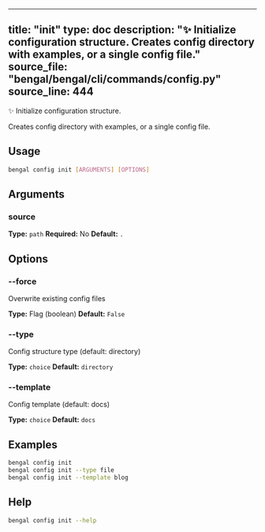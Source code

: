 
---
title: "init"
type: doc
description: "✨ Initialize configuration structure.  Creates config directory with examples, or a single config file."
source_file: "bengal/bengal/cli/commands/config.py"
source_line: 444
---

✨ Initialize configuration structure.

Creates config directory with examples, or a single config file.


## Usage

```bash
bengal config init [ARGUMENTS] [OPTIONS]
```

## Arguments

### source

**Type:** `path`
**Required:** No
**Default:** `.`


## Options

### --force

Overwrite existing config files

**Type:** Flag (boolean)
**Default:** `False`

### --type

Config structure type (default: directory)

**Type:** `choice`
**Default:** `directory`

### --template

Config template (default: docs)

**Type:** `choice`
**Default:** `docs`



## Examples

```bash
bengal config init
bengal config init --type file
bengal config init --template blog
```



## Help

```bash
bengal config init --help
```